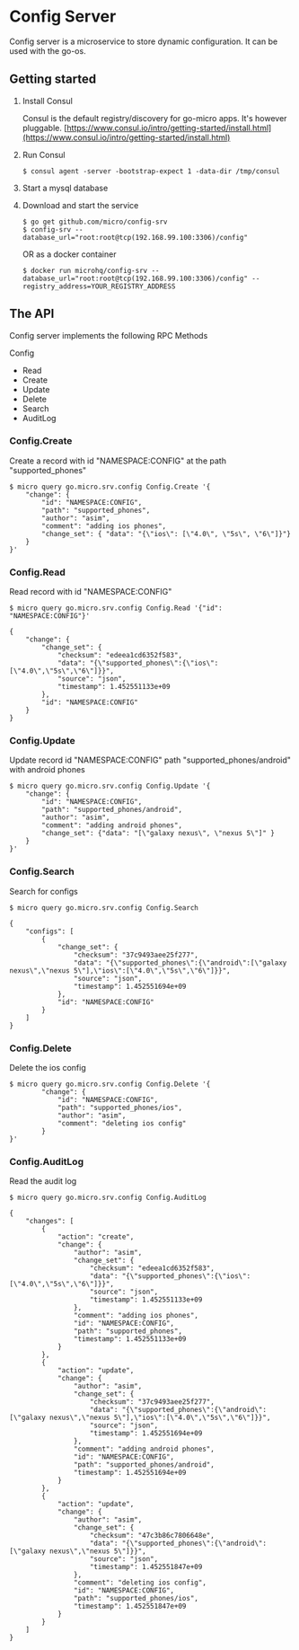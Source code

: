 # Config Server

Config server is a microservice to store dynamic configuration. It can be used with the go-os.

## Getting started

1. Install Consul

	Consul is the default registry/discovery for go-micro apps. It's however pluggable.
	[https://www.consul.io/intro/getting-started/install.html](https://www.consul.io/intro/getting-started/install.html)

2. Run Consul
	```
	$ consul agent -server -bootstrap-expect 1 -data-dir /tmp/consul
	```

3. Start a mysql database

4. Download and start the service

	```shell
	$ go get github.com/micro/config-srv
	$ config-srv --database_url="root:root@tcp(192.168.99.100:3306)/config"
	```

	OR as a docker container

	```shell
	$ docker run microhq/config-srv --database_url="root:root@tcp(192.168.99.100:3306)/config" --registry_address=YOUR_REGISTRY_ADDRESS
	```

## The API
Config server implements the following RPC Methods

Config
- Read
- Create
- Update
- Delete
- Search
- AuditLog


### Config.Create
Create a record with id "NAMESPACE:CONFIG" at the path "supported_phones"
```shell
$ micro query go.micro.srv.config Config.Create '{
	"change": {
		"id": "NAMESPACE:CONFIG",
		"path": "supported_phones",
		"author": "asim",
		"comment": "adding ios phones", 
		"change_set": { "data": "{\"ios\": [\"4.0\", \"5s\", \"6\"]}"}
	}
}'

```

### Config.Read
Read record with id "NAMESPACE:CONFIG"
```shell
$ micro query go.micro.srv.config Config.Read '{"id": "NAMESPACE:CONFIG"}'

{
	"change": {
		"change_set": {
			"checksum": "edeea1cd6352f583",
			"data": "{\"supported_phones\":{\"ios\":[\"4.0\",\"5s\",\"6\"]}}",
			"source": "json",
			"timestamp": 1.452551133e+09
		},
		"id": "NAMESPACE:CONFIG"
	}
}
```

### Config.Update

Update record id "NAMESPACE:CONFIG" path "supported_phones/android" with android phones

```shell
$ micro query go.micro.srv.config Config.Update '{
	"change": {
		"id": "NAMESPACE:CONFIG",
		"path": "supported_phones/android",
		"author": "asim",
		"comment": "adding android phones",
		"change_set": {"data": "[\"galaxy nexus\", \"nexus 5\"]" }
	}
}'
```

### Config.Search

Search for configs
```shell
$ micro query go.micro.srv.config Config.Search

{
	"configs": [
		{
			"change_set": {
				"checksum": "37c9493aee25f277",
				"data": "{\"supported_phones\":{\"android\":[\"galaxy nexus\",\"nexus 5\"],\"ios\":[\"4.0\",\"5s\",\"6\"]}}",
				"source": "json",
				"timestamp": 1.452551694e+09
			},
			"id": "NAMESPACE:CONFIG"
		}
	]
}
```

### Config.Delete
Delete the ios config

```shell
$ micro query go.micro.srv.config Config.Delete '{
		"change": {
			"id": "NAMESPACE:CONFIG",
			"path": "supported_phones/ios",
			"author": "asim",
			"comment": "deleting ios config"
		}
}'
```

### Config.AuditLog

Read the audit log

```shell
$ micro query go.micro.srv.config Config.AuditLog

{
	"changes": [
		{
			"action": "create",
			"change": {
				"author": "asim",
				"change_set": {
					"checksum": "edeea1cd6352f583",
					"data": "{\"supported_phones\":{\"ios\":[\"4.0\",\"5s\",\"6\"]}}",
					"source": "json",
					"timestamp": 1.452551133e+09
				},
				"comment": "adding ios phones",
				"id": "NAMESPACE:CONFIG",
				"path": "supported_phones",
				"timestamp": 1.452551133e+09
			}
		},
		{
			"action": "update",
			"change": {
				"author": "asim",
				"change_set": {
					"checksum": "37c9493aee25f277",
					"data": "{\"supported_phones\":{\"android\":[\"galaxy nexus\",\"nexus 5\"],\"ios\":[\"4.0\",\"5s\",\"6\"]}}",
					"source": "json",
					"timestamp": 1.452551694e+09
				},
				"comment": "adding android phones",
				"id": "NAMESPACE:CONFIG",
				"path": "supported_phones/android",
				"timestamp": 1.452551694e+09
			}
		},
		{
			"action": "update",
			"change": {
				"author": "asim",
				"change_set": {
					"checksum": "47c3b86c7806648e",
					"data": "{\"supported_phones\":{\"android\":[\"galaxy nexus\",\"nexus 5\"]}}",
					"source": "json",
					"timestamp": 1.452551847e+09
				},
				"comment": "deleting ios config",
				"id": "NAMESPACE:CONFIG",
				"path": "supported_phones/ios",
				"timestamp": 1.452551847e+09
			}
		}
	]
}
```
